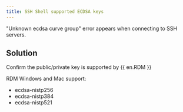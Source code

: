 ```yaml
---
title: SSH Shell supported ECDSA keys
---
```

"Unknown ecdsa curve group" error appears when connecting to SSH servers.
## Solution
Confirm the public/private key is supported by {{ en.RDM }}  

RDM Windows and Mac support:  

* ecdsa-nistp256  
* ecdsa-nistp384  
* ecdsa-nistp521  
